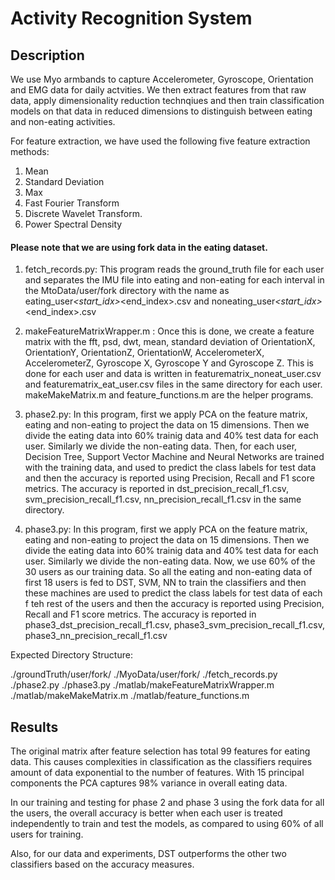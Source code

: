 
# Activity Recognition System

## Description
We use Myo armbands to capture Accelerometer, Gyroscope, Orientation and EMG data for daily actvities. We then extract features from that raw data, apply dimensionality reduction technqiues and then train classification models on that data in reduced dimensions to distinguish between eating and non-eating activities.

For feature extraction, we have used the following five feature extraction methods:

1. Mean
2. Standard Deviation
3. Max
4. Fast Fourier Transform
5. Discrete Wavelet Transform.
6. Power Spectral Density

#### Please note that we are using fork data in the eating dataset.

1. fetch_records.py: This program reads the ground_truth file for each user and separates the IMU file into eating and non-eating for each interval in the MtoData/user/fork directory with the name as eating_user<number>_<start_idx>_<end_index>.csv and noneating_user<number>_<start_idx>_<end_index>.csv

2. makeFeatureMatrixWrapper.m : Once this is done, we create a feature matrix with the fft, psd, dwt, mean, standard deviation of OrientationX, OrientationY, OrientationZ, OrientationW, AccelerometerX, AccelerometerZ, Gyroscope X, Gyroscope Y and Gyroscope Z.
This is done for each user and data is written in featurematrix_noneat_user<number>.csv and featurematrix_eat_user<number>.csv files in the same directory for each user. makeMakeMatrix.m and feature_functions.m are the helper programs.

3. phase2.py: In this program, first we apply PCA on the feature matrix, eating and non-eating to project the data on 15 dimensions.  Then we divide the eating data into 60% trainig data and 40% test data for each user. Similarly we divide the non-eating data.
Then, for each user, Decision Tree, Support Vector Machine and Neural Networks are trained with the training data, and used to predict the class labels for test data and then the accuracy is reported using Precision, Recall and F1 score metrics. The accuracy is reported in dst_precision_recall_f1.csv, svm_precision_recall_f1.csv, nn_precision_recall_f1.csv in the same directory.

4. phase3.py: In this program, first we apply PCA on the feature matrix, eating and non-eating to project the data on 15 dimensions.  Then we divide the eating data into 60% trainig data and 40% test data for each user. Similarly we divide the non-eating data.
Now, we use 60% of the 30 users as our training data. So all the eating and non-eating data of first 18 users is fed to DST, SVM, NN to train the classifiers and then these machines are used to predict the class labels for test data of each f teh rest of the users and then the accuracy is reported using Precision, Recall and F1 score metrics. The accuracy is reported in phase3_dst_precision_recall_f1.csv, phase3_svm_precision_recall_f1.csv, phase3_nn_precision_recall_f1.csv

Expected Directory Structure:

./groundTruth/user<number>/fork/<file> 
./MyoData/user<number>/fork/<file> 
./fetch_records.py 
./phase2.py 
./phase3.py 
./matlab/makeFeatureMatrixWrapper.m 
./matlab/makeMakeMatrix.m 
./matlab/feature_functions.m 

## Results

The original matrix after feature selection has total 99 features for eating data. This causes complexities in classification as the classifiers requires amount of data exponential to the number of features. With 15 principal components the PCA captures 98% variance in overall eating data.

In our training and testing for phase 2 and phase 3 using the fork data for all the users, the overall accuracy is better when each user is treated independently to train and test the models, as compared to using 60% of all users for training.

Also, for our data and experiments, DST outperforms the other two classifiers based on the accuracy measures.

